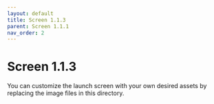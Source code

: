 ```yaml
---
layout: default
title: Screen 1.1.3
parent: Screen 1.1.1
nav_order: 2
---
```

# Screen 1.1.3

You can customize the launch screen with your own desired assets by replacing the image files in this directory.
